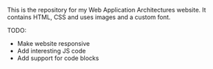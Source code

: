 This is the repository for my Web Application Architectures website.
It contains HTML, CSS and uses images and a custom font.

TODO:
 - Make website responsive
 - Add interesting JS code
 - Add support for code blocks